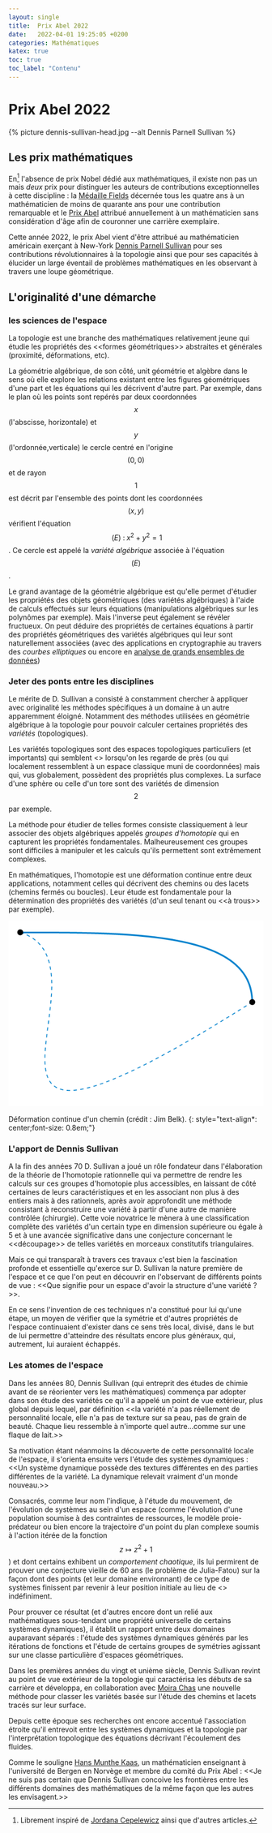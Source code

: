 ```yaml
---
layout: single
title:  Prix Abel 2022
date:   2022-04-01 19:25:05 +0200
categories: Mathématiques
katex: true
toc: true
toc_label: "Contenu"
---
```


# Prix Abel 2022 #
[^1]: Librement inspiré de [Jordana Cepelewicz](https://www.quantamagazine.org/dennis-sullivan-uniter-of-topology-and-chaos-wins-the-abel-prize-20220323/) ainsi que d'autres articles.

{% picture dennis-sullivan-head.jpg --alt Dennis Parnell Sullivan %}

## Les prix mathématiques ##

En[^1] l'absence de prix Nobel dédié aux mathématiques, il existe non pas un mais  _deux_ prix pour distinguer les auteurs de contributions exceptionnelles à cette discipline : la [Médaille Fields](https://www.mathunion.org/imu-awards/fields-medal) décernée tous les quatre ans à un mathématicien de moins de quarante ans pour une contribution remarquable et le [Prix Abel](www.abelprisen.no) attribué annuellement à un mathématicien sans considération d'âge afin de couronner une carrière exemplaire.

Cette année 2022, le prix Abel vient d'être attribué au mathématicien américain exerçant à New-York [Dennis Parnell Sullivan](https://www.math.stonybrook.edu/~dennis/)  pour ses contributions révolutionnaires à la topologie ainsi que pour ses capacités à élucider un large éventail de problèmes mathématiques en les observant à travers une loupe géométrique.

## L'originalité d'une démarche ##

### les sciences de l'espace ###

La topologie est une branche des mathématiques relativement jeune qui étudie les propriétés des <<formes géométriques>> abstraites et générales (proximité, déformations, etc).

La géométrie algébrique, de son côté, unit géométrie et algèbre dans le sens où elle explore les relations existant entre les figures géométriques d'une part et les équations qui les décrivent d'autre part. Par exemple, dans le plan où les points sont repérés par deux coordonnées $$x$$ (l'abscisse, horizontale) et $$y$$ (l'ordonnée,verticale) le cercle centré en l'origine $$(0,0)$$ et de rayon $$1$$ est décrit par l'ensemble des points dont les coordonnées $$(x,y)$$ vérifient l'équation $$\;(E)\;\colon\; x^2 + y^2 =1$$. Ce cercle est appelé la _variété algébrique_ associée à l'équation $$(E)$$. 

Le grand avantage de la géométrie algébrique est qu'elle permet d'étudier les propriétés des objets géométriques (des variétés algébriques) à l'aide de calculs  effectués sur leurs équations (manipulations algébriques sur les polynômes par exemple). Mais l'inverse peut également se révéler fructueux. On peut déduire des propriétés de certaines équations à partir des propriétés géométriques des variétés algébriques qui leur sont naturellement associées (avec des applications en cryptographie au travers des _courbes elliptiques_ ou encore en [analyse de grands ensembles de données](https://www.cambridge.org/core/journals/acta-numerica/article/topological-pattern-recognition-for-point-cloud-data/BB0DA0F0EBD79809C563AF80B555A23C))

### Jeter des ponts entre les disciplines ###

Le mérite de D. Sullivan a consisté à constamment chercher à appliquer avec originalité les méthodes spécifiques à un domaine à un autre apparemment éloigné. Notamment des méthodes utilisées en géométrie algébrique à la topologie pour pouvoir calculer certaines propriétés des _variétés_ (topologiques).

Les variétés topologiques sont des espaces topologiques particuliers (et importants) qui semblent <<plats>>  lorsqu'on les regarde de près (ou qui localement ressemblent à un espace classique muni de coordonnées) mais qui, vus globalement, possèdent des propriétés plus complexes. La surface d'une sphère ou celle d'un tore sont des variétés de dimension $$2$$ par exemple. 

La méthode pour étudier de telles formes consiste classiquement à leur associer des objets algébriques appelés _groupes d'homotopie_ qui en capturent les propriétés fondamentales. Malheureusement ces groupes sont difficiles à manipuler et les calculs qu'ils permettent sont extrêmement complexes.

En mathématiques, l'homotopie est une déformation continue entre deux applications, notamment celles qui décrivent  des chemins ou des lacets (chemins fermés ou boucles). Leur étude est fondamentale pour la détermination des propriétés des variétés (d'un seul tenant ou <<à trous>> par exemple).

![!styled-image](/assets/images/Homotopy.gif "Déformation continue d'un chemin")

Déformation continue d'un chemin (crédit : Jim Belk).
{: style="text-align*: center;font-size: 0.8em;"}


### L'apport de Dennis Sullivan ###

A la fin des années 70 D. Sullivan a joué un rôle fondateur dans l'élaboration de la théorie de l'homotopie rationnelle qui va permettre de rendre les calculs sur ces groupes d'homotopie plus accessibles, en laissant de côté certaines de leurs caractéristiques et en les associant non plus à des entiers mais à des rationnels, après avoir approfondit une méthode consistant à reconstruire une variété à partir d'une autre de manière contrôlée (chirurgie). Cette voie novatrice le mènera à une classification complète des variétés d'un certain type en dimension supérieure ou égale à 5 et à une avancée significative dans une conjecture concernant le <<découpage>> de telles variétés en morceaux constitutifs triangulaires.
	
Mais ce qui transparaît à travers ces travaux c'est bien la fascination profonde et essentielle qu'exerce sur D. Sullivan la nature première de l'espace et ce que l'on peut en découvrir en l'observant de différents points de vue : <<Que signifie pour un espace d'avoir la structure d'une variété ?>>.

En ce sens l'invention de ces techniques n'a constitué pour lui qu'une étape, un moyen de vérifier que la symétrie et d'autres propriétés de l'espace continuaient d'exister dans ce sens très local, divisé, dans le but de lui permettre d'atteindre des résultats encore plus généraux, qui, autrement, lui auraient échappés.

### Les atomes de l'espace ###

Dans les années 80, Dennis Sullivan (qui entreprit des études de chimie avant de se réorienter vers les mathématiques) commença par adopter dans son étude des variétés ce qu'il a appelé un point de vue extérieur, plus global depuis lequel, par définition <<la variété n'a pas réellement de personnalité locale, elle n'a pas de texture sur sa peau, pas de grain de beauté. Chaque lieu ressemble à n'importe quel autre...comme sur une flaque de lait.>>

Sa motivation étant néanmoins la découverte de cette personnalité locale de l'espace, il s'orienta ensuite vers l'étude des systèmes dynamiques : <<Un système dynamique possède des textures différentes en des parties différentes de la variété. La dynamique relevait vraiment d'un monde nouveau.>>

Consacrés, comme leur nom l'indique, à l'étude  du mouvement, de l'évolution de systèmes au sein d'un espace (comme l'évolution d'une population soumise à des contraintes de ressources, le  modèle proie-prédateur ou bien encore la trajectoire d'un point du plan complexe soumis à l'action itérée de la fonction $$z\mapsto z^2 + 1$$) et dont certains exhibent un _comportement chaotique_, ils lui permirent de prouver une conjecture vieille de 60 ans (le problème de Julia-Fatou) sur la façon dont des points (et leur domaine environnant) de ce type de systèmes  finissent par revenir à leur position initiale au lieu de <<vagabonder>> indéfiniment. 

Pour prouver ce résultat (et d'autres encore dont un relié aux mathématiques sous-tendant une propriété universelle de certains systèmes dynamiques), il établit un rapport entre deux domaines auparavant séparés : l'étude des systèmes dynamiques générés par les itérations de fonctions et l'étude de certains groupes de symétries agissant sur une classe particulière d'espaces géométriques. 

Dans les premières années du vingt et unième siècle, Dennis Sullivan revint au point de vue extérieur de la topologie qui caractérisa les débuts de sa carrière et développa, en collaboration avec [Moira Chas](http://www.math.stonybrook.edu/~moira/) une nouvelle méthode pour classer les variétés basée sur l'étude des chemins et lacets tracés sur leur surface.

Depuis cette époque ses recherches ont encore accentué l'association étroite qu'il entrevoit entre les systèmes dynamiques et la topologie par l'interprétation topologique des équations décrivant l'écoulement des fluides.

Comme le souligne [Hans Munthe Kaas](http://hans.munthe-kaas.no/), un mathématicien enseignant à l'université de Bergen en Norvège et membre du comité du Prix Abel : <<Je ne suis pas certain que Dennis Sullivan concoive les frontières entre les différents domaines des mathématiques de la même façon que les autres les envisagent.>>

 
